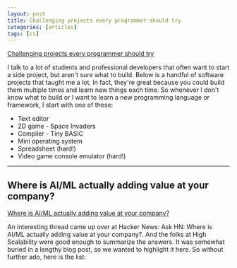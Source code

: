 ```yaml
---
layout: post
title: Challenging projects every programmer should try
categories: [articles]
tags: [cs]
---
```


<!--more-->

[Challenging projects every programmer should try](http://web.eecs.utk.edu/~azh/blog/challengingprojects.html)

I talk to a lot of students and professional developers that often want to start a side project, but aren't sure what to build. Below is a handful of software projects that taught me a lot. In fact, they're great because you could build them multiple times and learn new things each time. So whenever I don't know what to build or I want to learn a new programming language or framework, I start with one of these:

- Text editor
- 2D game - Space Invaders
- Compiler - Tiny BASIC
- Mini operating system
- Spreadsheet (hard!)
- Video game console emulator (hard!)

---

## Where is AI/ML actually adding value at your company?

[Where is AI/ML actually adding value at your company?](https://www.fast.ai/2016/12/29/uses-of-ai/)

An interesting thread came up over at Hacker News: Ask HN: Where is AI/ML actually adding value at your company?. And the folks at High Scalability were good enough to summarize the answers. It was somewhat buried in a lengthy blog post, so we wanted to highlight it here. So without further ado, here is the list: